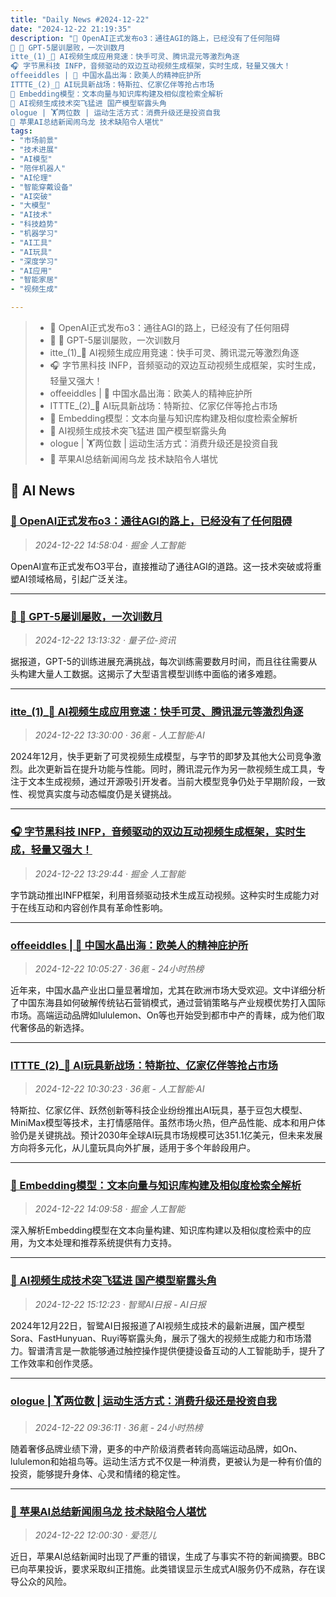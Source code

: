 ```yaml
---
title: "Daily News #2024-12-22"
date: "2024-12-22 21:19:35"
description: "🚀 OpenAI正式发布o3：通往AGI的路上，已经没有了任何阻碍
🚨 💫 GPT-5屡训屡败，一次训数月
itte_(1)_🚀 AI视频生成应用竞速：快手可灵、腾讯混元等激烈角逐
🎧 字节黑科技 INFP，音频驱动的双边互动视频生成框架，实时生成，轻量又强大！
offee️iddles | 🌟 中国水晶出海：欧美人的精神庇护所
ITTTE_(2)_🤖 AI玩具新战场：特斯拉、亿家亿伴等抢占市场
🧠 Embedding模型：文本向量与知识库构建及相似度检索全解析
🎥 AI视频生成技术突飞猛进 国产模型崭露头角
ologue️ | 🏋️‍两位数 | 运动生活方式：消费升级还是投资自我
🤖 苹果AI总结新闻闹乌龙 技术缺陷令人堪忧"
tags: 
- "市场前景"
- "技术进展"
- "AI模型"
- "陪伴机器人"
- "AI伦理"
- "智能穿戴设备"
- "AI突破"
- "大模型"
- "AI技术"
- "科技趋势"
- "机器学习"
- "AI工具"
- "AI玩具"
- "深度学习"
- "AI应用"
- "智能家居"
- "视频生成"

---
```


> - 🚀 OpenAI正式发布o3：通往AGI的路上，已经没有了任何阻碍
> - 🚨 💫 GPT-5屡训屡败，一次训数月
> - itte_(1)_🚀 AI视频生成应用竞速：快手可灵、腾讯混元等激烈角逐
> - 🎧 字节黑科技 INFP，音频驱动的双边互动视频生成框架，实时生成，轻量又强大！
> - offee️iddles | 🌟 中国水晶出海：欧美人的精神庇护所
> - ITTTE_(2)_🤖 AI玩具新战场：特斯拉、亿家亿伴等抢占市场
> - 🧠 Embedding模型：文本向量与知识库构建及相似度检索全解析
> - 🎥 AI视频生成技术突飞猛进 国产模型崭露头角
> - ologue️ | 🏋️‍两位数 | 运动生活方式：消费升级还是投资自我
> - 🤖 苹果AI总结新闻闹乌龙 技术缺陷令人堪忧

## 🤖 AI News

### [🚀 OpenAI正式发布o3：通往AGI的路上，已经没有了任何阻碍](https://juejin.cn/post/7450897246810963980)

> *2024-12-22 14:58:04 · 掘金 人工智能*

OpenAI宣布正式发布O3平台，直接推动了通往AGI的道路。这一技术突破或将重塑AI领域格局，引起广泛关注。

---

### [🚨 💫 GPT-5屡训屡败，一次训数月](https://www.qbitai.com/2024/12/235631.html)

> *2024-12-22 13:13:32 · 量子位-资讯*

据报道，GPT-5的训练进展充满挑战，每次训练需要数月时间，而且往往需要从头构建大量人工数据。这揭示了大型语言模型训练中面临的诸多难题。

---

### [itte_(1)_🚀 AI视频生成应用竞速：快手可灵、腾讯混元等激烈角逐](https://www.36kr.com/p/3088425143597191)

> *2024-12-22 13:30:00 · 36氪 - 人工智能·AI*

2024年12月，快手更新了可灵视频生成模型，与字节的即梦及其他大公司竞争激烈。此次更新旨在提升功能与性能。同时，腾讯混元作为另一款视频生成工具，专注于文本生成视频，通过开源吸引开发者。当前大模型竞争仍处于早期阶段，一致性、视觉真实度与动态幅度仍是关键挑战。

---

### [🎧 字节黑科技 INFP，音频驱动的双边互动视频生成框架，实时生成，轻量又强大！](https://juejin.cn/post/7450897246810128396)

> *2024-12-22 13:29:44 · 掘金 人工智能*

字节跳动推出INFP框架，利用音频驱动技术生成互动视频。这种实时生成能力对于在线互动和内容创作具有革命性影响。

---

### [offee️iddles | 🌟 中国水晶出海：欧美人的精神庇护所](https://www.36kr.com/p/3088215333959817)

> *2024-12-22 10:05:27 · 36氪 - 24小时热榜*

近年来，中国水晶产业出口量显著增加，尤其在欧洲市场大受欢迎。文中详细分析了中国东海县如何破解传统钻石营销模式，通过营销策略与产业规模优势打入国际市场。高端运动品牌如lululemon、On等也开始受到都市中产的青睐，成为他们取代奢侈品的新选择。

---

### [ITTTE_(2)_🤖 AI玩具新战场：特斯拉、亿家亿伴等抢占市场](https://www.36kr.com/p/3088113827559815)

> *2024-12-22 10:30:23 · 36氪 - 人工智能·AI*

特斯拉、亿家亿伴、跃然创新等科技企业纷纷推出AI玩具，基于豆包大模型、MiniMax模型等技术，主打情感陪伴。虽然市场火热，但产品性能、成本和用户体验仍是关键挑战。预计2030年全球AI玩具市场规模可达351.1亿美元，但未来发展方向将多元化，从儿童玩具向外扩展，适用于多个年龄段用户。

---

### [🧠 Embedding模型：文本向量与知识库构建及相似度检索全解析](https://juejin.cn/post/7450887081398992922)

> *2024-12-22 14:09:58 · 掘金 人工智能*

深入解析Embedding模型在文本向量构建、知识库构建以及相似度检索中的应用，为文本处理和推荐系统提供有力支持。

---

### [🎥 AI视频生成技术突飞猛进 国产模型崭露头角](https://www.aiheron.com/html/19-361.html)

> *2024-12-22 15:12:23 · 智鹭AI日报 - AI日报*

2024年12月22日，智鹭AI日报报道了AI视频生成技术的最新进展，国产模型Sora、FastHunyuan、Ruyi等崭露头角，展示了强大的视频生成能力和市场潜力。智谱清言是一款能够通过触控操作提供便捷设备互动的人工智能助手，提升了工作效率和创作灵感。

---

### [ologue️ | 🏋️‍两位数 | 运动生活方式：消费升级还是投资自我](https://www.36kr.com/p/3088691446577283)

> *2024-12-22 09:36:11 · 36氪 - 24小时热榜*

随着奢侈品牌业绩下滑，更多的中产阶级消费者转向高端运动品牌，如On、lululemon和始祖鸟等。运动生活方式不仅是一种消费，更被认为是一种有价值的投资，能够提升身体、心灵和情绪的稳定性。

---

### [🤖 苹果AI总结新闻闹乌龙 技术缺陷令人堪忧](https://www.ifanr.com/1609833?utm_source=rss&utm_medium=rss&utm_campaign=)

> *2024-12-22 12:00:30 · 爱范儿*

近日，苹果AI总结新闻时出现了严重的错误，生成了与事实不符的新闻摘要。BBC已向苹果投诉，要求采取纠正措施。此类错误显示生成式AI服务仍不成熟，存在误导公众的风险。
